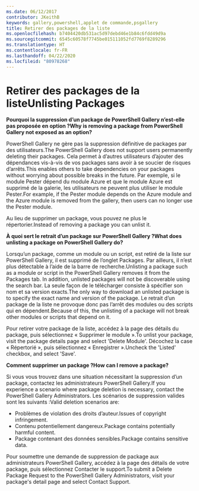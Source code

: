 ```yaml
---
ms.date: 06/12/2017
contributor: JKeithB
keywords: gallery,powershell,applet de commande,psgallery
title: Retirer des packages de la liste
ms.openlocfilehash: b7404420db531ac5d97debd46e1b84c6fdd49d9a
ms.sourcegitcommit: 6545c60578f7745be015111052fd7769f8289296
ms.translationtype: HT
ms.contentlocale: fr-FR
ms.lasthandoff: 04/22/2020
ms.locfileid: "80978268"
---
```

# <a name="unlisting-packages"></a><span data-ttu-id="b8e4e-103">Retirer des packages de la liste</span><span class="sxs-lookup"><span data-stu-id="b8e4e-103">Unlisting Packages</span></span>

<span data-ttu-id="b8e4e-104">**Pourquoi la suppression d’un package de PowerShell Gallery n’est-elle pas proposée en option ?**</span><span class="sxs-lookup"><span data-stu-id="b8e4e-104">**Why is removing a package from PowerShell Gallery not exposed as an option?**</span></span>

<span data-ttu-id="b8e4e-105">PowerShell Gallery ne gère pas la suppression définitive de packages par des utilisateurs.</span><span class="sxs-lookup"><span data-stu-id="b8e4e-105">The PowerShell Gallery does not support users permanently deleting their packages.</span></span>
<span data-ttu-id="b8e4e-106">Cela permet à d’autres utilisateurs d’ajouter des dépendances vis-à-vis de vos packages sans avoir à se soucier de risques d’arrêts.</span><span class="sxs-lookup"><span data-stu-id="b8e4e-106">This enables others to take dependencies on your packages without worrying about possible breaks in the future.</span></span>
<span data-ttu-id="b8e4e-107">Par exemple, si le module Pester dépend du module Azure et que le module Azure est supprimé de la galerie, les utilisateurs ne peuvent plus utiliser le module Pester.</span><span class="sxs-lookup"><span data-stu-id="b8e4e-107">For example, if the Pester module depends on the Azure module and the Azure module is removed from the gallery, then users can no longer use the Pester module.</span></span>

<span data-ttu-id="b8e4e-108">Au lieu de supprimer un package, vous pouvez ne plus le répertorier.</span><span class="sxs-lookup"><span data-stu-id="b8e4e-108">Instead of removing a package you can unlist it.</span></span>

<span data-ttu-id="b8e4e-109">**À quoi sert le retrait d’un package sur PowerShell Gallery ?**</span><span class="sxs-lookup"><span data-stu-id="b8e4e-109">**What does unlisting a package on PowerShell Gallery do?**</span></span>

<span data-ttu-id="b8e4e-110">Lorsqu’un package, comme un module ou un script, est retiré de la liste sur PowerShell Gallery, il est supprimé de l’onglet Packages. Par ailleurs, il n’est plus détectable à l’aide de la barre de recherche.</span><span class="sxs-lookup"><span data-stu-id="b8e4e-110">Unlisting a package such as a module or script in the PowerShell Gallery removes it from the Packages tab. In addition, unlisted packages will not be discoverable using the search bar.</span></span>
<span data-ttu-id="b8e4e-111">La seule façon de le télécharger consiste à spécifier son nom et sa version exacts.</span><span class="sxs-lookup"><span data-stu-id="b8e4e-111">The only way to download an unlisted package is to specify the exact name and version of the package.</span></span>
<span data-ttu-id="b8e4e-112">Le retrait d’un package de la liste ne provoque donc pas l’arrêt des modules ou des scripts qui en dépendent.</span><span class="sxs-lookup"><span data-stu-id="b8e4e-112">Because of this, the unlisting of a package will not break other modules or scripts that depend on it.</span></span>

<span data-ttu-id="b8e4e-113">Pour retirer votre package de la liste, accédez à la page des détails du package, puis sélectionnez « Supprimer le module ».</span><span class="sxs-lookup"><span data-stu-id="b8e4e-113">To unlist your package, visit the package details page and select 'Delete Module'.</span></span> <span data-ttu-id="b8e4e-114">Décochez la case « Répertorié », puis sélectionnez « Enregistrer ».</span><span class="sxs-lookup"><span data-stu-id="b8e4e-114">Uncheck the 'Listed' checkbox, and select 'Save'.</span></span>

<span data-ttu-id="b8e4e-115">**Comment supprimer un package ?**</span><span class="sxs-lookup"><span data-stu-id="b8e4e-115">**How can I remove a package?**</span></span>

<span data-ttu-id="b8e4e-116">Si vous vous trouvez dans une situation nécessitant la suppression d’un package, contactez les administrateurs PowerShell Gallery.</span><span class="sxs-lookup"><span data-stu-id="b8e4e-116">If you experience a scenario where package deletion is necessary, contact the PowerShell Gallery Administrators.</span></span>
<span data-ttu-id="b8e4e-117">Les scénarios de suppression valides sont les suivants :</span><span class="sxs-lookup"><span data-stu-id="b8e4e-117">Valid deletion scenarios are:</span></span>
- <span data-ttu-id="b8e4e-118">Problèmes de violation des droits d’auteur.</span><span class="sxs-lookup"><span data-stu-id="b8e4e-118">Issues of copyright infringement.</span></span>
- <span data-ttu-id="b8e4e-119">Contenu potentiellement dangereux.</span><span class="sxs-lookup"><span data-stu-id="b8e4e-119">Package contains potentially harmful content.</span></span>
- <span data-ttu-id="b8e4e-120">Package contenant des données sensibles.</span><span class="sxs-lookup"><span data-stu-id="b8e4e-120">Package contains sensitive data.</span></span>

<span data-ttu-id="b8e4e-121">Pour soumettre une demande de suppression de package aux administrateurs PowerShell Gallery, accédez à la page des détails de votre package, puis sélectionnez Contacter le support.</span><span class="sxs-lookup"><span data-stu-id="b8e4e-121">To submit a Delete Package Request to the PowerShell Gallery Administrators, visit your package's detail page and select Contact Support.</span></span>
